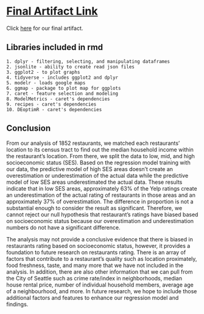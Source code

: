 # [Final Artifact Link](https://info370.github.io/project-dataplus/)
Click [here](https://info370.github.io/project-dataplus/) for our final artifact.

## Libraries included in rmd
```
1. dplyr - filtering, selecting, and manipulating dataframes
2. jsonlite - ability to create read json files
3. ggplot2 - to plot graphs
4. tidyverse - includes ggplot2 and dplyr
5. modelr - loads google maps
6. ggmap - package to plot map for ggplots
7. caret - feature selection and modeling
8. ModelMetrics - caret's dependencies
9. recipes - caret's dependencies
10. DEoptimR - caret's dependencies
```

## Conclusion
From our analysis of 1852 restaurants, we matched each restaurants’ location to its census tract to find out the median household income within the restaurant’s location. From there, we split the data to low, mid, and high socioeconomic status (SES). Based on the regression model training with our data, the predictive model of high SES areas doesn’t create an overestimation or underestimation of the actual data while the predictive model of low SES areas underestimated the actual data. These results indicate that in low SES areas, approximately 63% of the Yelp ratings create an underestimation of the actual rating of restaurants in those areas and an approximately 37% of overestimation. The difference in proportion is not a substantial enough to consider the result as significant. Therefore, we cannot reject our null hypothesis that restaurant’s ratings have biased based on socioeconomic status because our overestimation and underestimation numbers do not have a significant difference.

The analysis may not provide a conclusive evidence that there is biased in restaurants rating based on socioeconomic status, however, it provides a foundation to future research on restaurants rating. There is an array of factors that contribute to a restaurant’s quality such as location proximately, food freshness, taste, and many more that we have not included in the analysis. In addition, there are also other information that we can pull from the City of Seattle such as crime rate/index in neighborhoods, median house rental price, number of individual household members, average age of a neighbourhood, and more. In future research, we hope to include those additional factors and features to enhance our regression model and findings.
